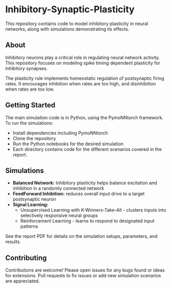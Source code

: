 # Inhibitory-Synaptic-Plasticity
This repository contains code to model inhibitory plasticity in neural networks, along with simulations demonstrating its effects.

## About
Inhibitory neurons play a critical role in regulating neural network activity. This repository focuses on modeling spike timing dependent plasticity for inhibitory synapses.

The plasticity rule implements homeostatic regulation of postsynaptic firing rates. It encourages inhibition when rates are too high, and disinhibition when rates are too low.

## Getting Started
The main simulation code is in Python, using the PymoNNtorch framework. To run the simulations:

- Install dependencies including PymoNNtorch
- Clone the repository
- Run the Python notebooks for the desired simulation
- Each directory contains code for the different scenarios covered in the report.

## Simulations
- **Balanced Network:** Inhibitory plasticity helps balance excitation and inhibition in a randomly connected network
- **FeedForward Inhibition:** reduces overall input drive to a target postsynaptic neuron
- **Signal Learning:**
  - Unsupervised Learning with K-Winners-Take-All - clusters inputs into selectively responsive neural groups  
  - Reinforcement Learning - learns to respond to designated input patterns

  
See the report PDF for details on the simulation setups, parameters, and results.
## Contributing
Contributions are welcome! Please open issues for any bugs found or ideas for extensions. Pull requests to fix issues or add new simulation scenarios are appreciated.
